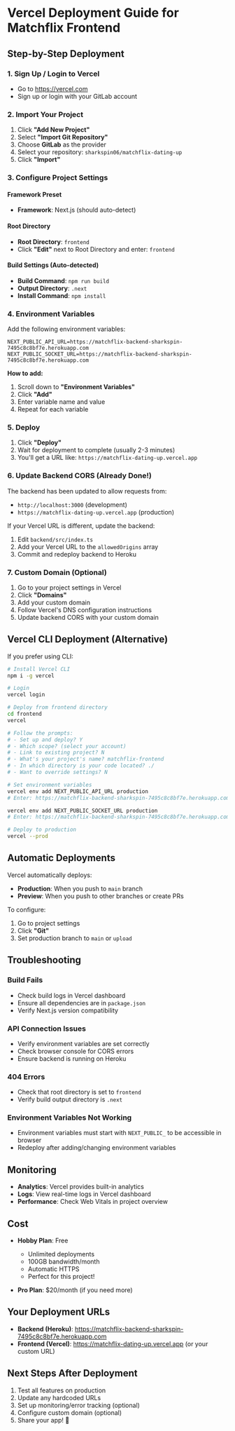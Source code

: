 # Vercel Deployment Guide for Matchflix Frontend

## Step-by-Step Deployment

### 1. Sign Up / Login to Vercel
- Go to https://vercel.com
- Sign up or login with your GitLab account

### 2. Import Your Project

1. Click **"Add New Project"**
2. Select **"Import Git Repository"**
3. Choose **GitLab** as the provider
4. Select your repository: `sharkspin06/matchflix-dating-up`
5. Click **"Import"**

### 3. Configure Project Settings

#### Framework Preset
- **Framework**: Next.js (should auto-detect)

#### Root Directory
- **Root Directory**: `frontend`
- Click **"Edit"** next to Root Directory and enter: `frontend`

#### Build Settings (Auto-detected)
- **Build Command**: `npm run build`
- **Output Directory**: `.next`
- **Install Command**: `npm install`

### 4. Environment Variables

Add the following environment variables:

```
NEXT_PUBLIC_API_URL=https://matchflix-backend-sharkspin-7495c8c8bf7e.herokuapp.com
NEXT_PUBLIC_SOCKET_URL=https://matchflix-backend-sharkspin-7495c8c8bf7e.herokuapp.com
```

**How to add:**
1. Scroll down to **"Environment Variables"**
2. Click **"Add"**
3. Enter variable name and value
4. Repeat for each variable

### 5. Deploy

1. Click **"Deploy"**
2. Wait for deployment to complete (usually 2-3 minutes)
3. You'll get a URL like: `https://matchflix-dating-up.vercel.app`

### 6. Update Backend CORS (Already Done!)

The backend has been updated to allow requests from:
- `http://localhost:3000` (development)
- `https://matchflix-dating-up.vercel.app` (production)

If your Vercel URL is different, update the backend:

1. Edit `backend/src/index.ts`
2. Add your Vercel URL to the `allowedOrigins` array
3. Commit and redeploy backend to Heroku

### 7. Custom Domain (Optional)

1. Go to your project settings in Vercel
2. Click **"Domains"**
3. Add your custom domain
4. Follow Vercel's DNS configuration instructions
5. Update backend CORS with your custom domain

## Vercel CLI Deployment (Alternative)

If you prefer using CLI:

```bash
# Install Vercel CLI
npm i -g vercel

# Login
vercel login

# Deploy from frontend directory
cd frontend
vercel

# Follow the prompts:
# - Set up and deploy? Y
# - Which scope? (select your account)
# - Link to existing project? N
# - What's your project's name? matchflix-frontend
# - In which directory is your code located? ./
# - Want to override settings? N

# Set environment variables
vercel env add NEXT_PUBLIC_API_URL production
# Enter: https://matchflix-backend-sharkspin-7495c8c8bf7e.herokuapp.com

vercel env add NEXT_PUBLIC_SOCKET_URL production
# Enter: https://matchflix-backend-sharkspin-7495c8c8bf7e.herokuapp.com

# Deploy to production
vercel --prod
```

## Automatic Deployments

Vercel automatically deploys:
- **Production**: When you push to `main` branch
- **Preview**: When you push to other branches or create PRs

To configure:
1. Go to project settings
2. Click **"Git"**
3. Set production branch to `main` or `upload`

## Troubleshooting

### Build Fails
- Check build logs in Vercel dashboard
- Ensure all dependencies are in `package.json`
- Verify Next.js version compatibility

### API Connection Issues
- Verify environment variables are set correctly
- Check browser console for CORS errors
- Ensure backend is running on Heroku

### 404 Errors
- Check that root directory is set to `frontend`
- Verify build output directory is `.next`

### Environment Variables Not Working
- Environment variables must start with `NEXT_PUBLIC_` to be accessible in browser
- Redeploy after adding/changing environment variables

## Monitoring

- **Analytics**: Vercel provides built-in analytics
- **Logs**: View real-time logs in Vercel dashboard
- **Performance**: Check Web Vitals in project overview

## Cost

- **Hobby Plan**: Free
  - Unlimited deployments
  - 100GB bandwidth/month
  - Automatic HTTPS
  - Perfect for this project!

- **Pro Plan**: $20/month (if you need more)

## Your Deployment URLs

- **Backend (Heroku)**: https://matchflix-backend-sharkspin-7495c8c8bf7e.herokuapp.com
- **Frontend (Vercel)**: https://matchflix-dating-up.vercel.app (or your custom URL)

## Next Steps After Deployment

1. Test all features on production
2. Update any hardcoded URLs
3. Set up monitoring/error tracking (optional)
4. Configure custom domain (optional)
5. Share your app! 🎉
